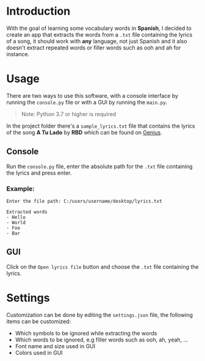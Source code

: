 # Introduction

With the goal of learning some vocabulary words in **Spanish**, I decided to create an app that extracts the words from a ``.txt`` file containing the lyrics of a song, it should work with **any** language, not just Spanish and it also doesn't extract repeated words or filler words such as ooh and ah for instance.

# Usage

There are two ways to use this software, with a console interface by running the ``console.py`` file or with a GUI by running the ``main.py``.

> Note: Python 3.7 or higher is required

In the project folder there's a `sample_lyrics.txt` file that contains the lyrics of the song **A Tu Lado** by **RBD** which can be found on [Genius](https://genius.com/Rbd-a-tu-lado-lyrics).

## Console
Run the ``console.py`` file, enter the absolute path for the ``.txt`` file containing the lyrics and press enter.

### Example:
```
Enter the file path: C:/users/username/desktop/lyrics.txt

Extracted words
- Hello
- World
- Foo
- Bar
```

## GUI
Click on the ``Open lyrics file`` button and choose the ``.txt`` file containing the lyrics.

# Settings
Customization can be done by editing the ``settings.json`` file, the following items can be customized:

- Which symbols to be ignored while extracting the words
- Which words to be ignored, e.g filler words such as ooh, ah, yeah, ...
- Font name and size used in GUI
- Colors used in GUI
